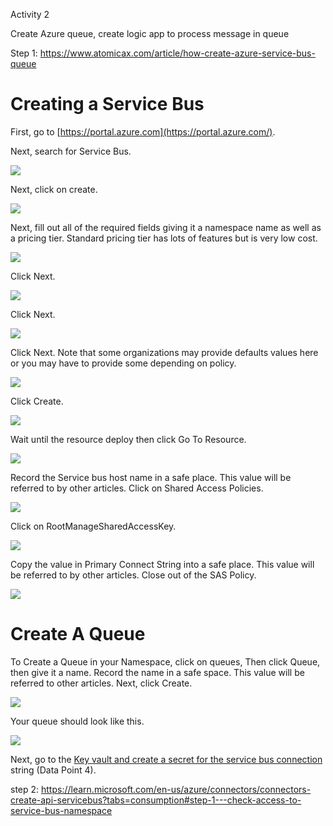 Activity 2

Create Azure queue, create logic app to process message in queue


Step 1: https://www.atomicax.com/article/how-create-azure-service-bus-queue

Creating a Service Bus
======================

First, go to [https://portal.azure.com](https://portal.azure.com/).

Next, search for Service Bus.

[![](/sites/default/files/2023-01-21_21-09-23.png)](/sites/default/files/2023-01-21_21-09-23.png)

Next, click on create.

[![](/sites/default/files/2023-01-21_21-09-35.png)](/sites/default/files/2023-01-21_21-09-35.png)

Next, fill out all of the required fields giving it a namespace name as well as a pricing tier. Standard pricing tier has lots of features but is very low cost.

[![](/sites/default/files/2023-01-21_21-11-44.png)](/sites/default/files/2023-01-21_21-11-44.png)

Click Next.

[![](/sites/default/files/2023-01-21_21-12-03.png)](/sites/default/files/2023-01-21_21-12-03.png)

Click Next.

[![](/sites/default/files/2023-01-21_21-12-12.png)](/sites/default/files/2023-01-21_21-12-12.png)

Click Next. Note that some organizations may provide defaults values here or you may have to provide some depending on policy.

[![](/sites/default/files/2023-01-21_21-12-20.png)](/sites/default/files/2023-01-21_21-12-20.png)

Click Create.

[![](/sites/default/files/2023-01-21_21-12-33.png)](/sites/default/files/2023-01-21_21-12-33.png)

Wait until the resource deploy then click Go To Resource.

[![](/sites/default/files/2023-01-21_21-16-43.png)](/sites/default/files/2023-01-21_21-16-43.png)

Record the Service bus host name in a safe place. This value will be referred to by other articles. Click on Shared Access Policies.

[![](/sites/default/files/2023-01-21_21-17-00.png)](/sites/default/files/2023-01-21_21-17-00.png)

Click on RootManageSharedAccessKey.

[![](/sites/default/files/2023-01-21_21-29-56.png)](/sites/default/files/2023-01-21_21-29-56.png)

Copy the value in Primary Connect String into a safe place. This value will be referred to by other articles. Close out of the SAS Policy.

[![](/sites/default/files/2023-01-21_21-30-08.png)](/sites/default/files/2023-01-21_21-30-08.png)

Create A Queue
==============

To Create a Queue in your Namespace, click on queues, Then click Queue, then give it a name. Record the name in a safe space. This value will be referred to other articles. Next, click Create.

[![](/sites/default/files/2023-01-21_21-25-32.png)](/sites/default/files/2023-01-21_21-25-32.png)

Your queue should look like this.

[![](/sites/default/files/2023-01-26_21-31-12.png)](/sites/default/files/2023-01-26_21-31-12.png)

Next, go to the [Key vault and create a secret for the service bus connection](https://www.atomicax.com/article/how-create-azure-key-vault-fo) string (Data Point 4).

step 2: https://learn.microsoft.com/en-us/azure/connectors/connectors-create-api-servicebus?tabs=consumption#step-1---check-access-to-service-bus-namespace